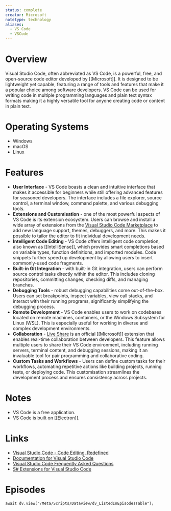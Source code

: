 ```yaml
---
status: complete
creator: Microsoft
notetype: technology
aliases:
  - VS Code
  - VSCode
---
```

# Overview
Visual Studio Code, often abbreviated as VS Code, is a powerful, free, and open-source code editor developed by [[Microsoft]]. It is designed to be lightweight yet capable, featuring a range of tools and features that make it a popular choice among software developers. VS Code can be used for writing code in multiple programming languages and plain text syntax formats making it a highly versatile tool for anyone creating code or content in plain text.

# Operating Systems
- Windows
- macOS
- Linux

# Features
- **User Interface** - VS Code boasts a clean and intuitive interface that makes it accessible for beginners while still offering advanced features for seasoned developers. The interface includes a file explorer, source control, a terminal window, command palette, and various debugging tools.
- **Extensions and Customisation** - one of the most powerful aspects of VS Code is its extension ecosystem. Users can browse and install a wide array of extensions from the [Visual Studio Code Marketplace](https://marketplace.visualstudio.com/VSCode) to add new language support, themes, debuggers, and more. This makes it possible to tailor the editor to fit individual development needs.
- **Intelligent Code Editing** - VS Code offers intelligent code completion, also known as [[IntelliSense]], which provides smart completions based on variable types, function definitions, and imported modules. Code snippets further speed up development by allowing users to insert commonly-used code fragments.
- **Built-in Git Integration** - with built-in Git integration, users can perform source control tasks directly within the editor. This includes cloning repositories, committing changes, checking diffs, and managing branches.
- **Debugging Tools** -  robust debugging capabilities come out-of-the-box. Users can set breakpoints, inspect variables, view call stacks, and interact with their running programs, significantly simplifying the debugging process.
- **Remote Development** - VS Code enables users to work on codebases located on remote machines, containers, or the Windows Subsystem for Linux (WSL). This is especially useful for working in diverse and complex development environments.
- **Collaboration** - [Live Share](https://marketplace.visualstudio.com/items?itemName=MS-vsliveshare.vsliveshare) is an official [[Microsoft]] extension that enables real-time collaboration between developers. This feature allows multiple users to share their VS Code environment, including running servers, terminal content, and debugging sessions, making it an invaluable tool for pair programming and collaborative coding.
- **Custom Tasks and Workflows** - Users can define custom tasks for their workflows, automating repetitive actions like building projects, running tests, or deploying code. This customisation streamlines the development process and ensures consistency across projects.

# Notes
- VS Code is a free application.
- VS Code is built on [[Electron]].

# Links
- [Visual Studio Code - Code Editing. Redefined](https://code.visualstudio.com)
- [Documentation for Visual Studio Code](https://code.visualstudio.com/docs)
- [Visual Studio Code Frequently Asked Questions](https://code.visualstudio.com/docs/supporting/faq)
- [S# Extensions for Visual Studio Code](https://marketplace.visualstudio.com/VSCode)

# Episodes
```dataviewjs
await dv.view("/Meta/Scripts/Dataview/dv_ListedInEpisodesTable");
```
